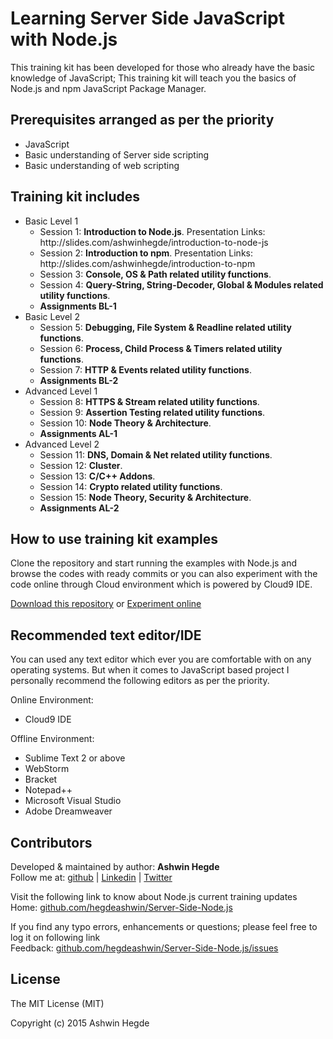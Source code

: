 # Learning Server Side JavaScript with Node.js

This training kit has been developed for those who already have the basic knowledge of JavaScript; This training kit will teach you the basics of Node.js and npm JavaScript Package Manager.

## Prerequisites arranged as per the priority 

* JavaScript
* Basic understanding of Server side scripting
* Basic understanding of web scripting

## Training kit includes

* Basic Level 1
  <ul>
    <li>Session 1: <strong>Introduction to Node.js</strong>. Presentation Links: http://slides.com/ashwinhegde/introduction-to-node-js</li>
    <li>Session 2: <strong>Introduction to npm</strong>. Presentation Links: http://slides.com/ashwinhegde/introduction-to-npm</li>
    <li>Session 3: <strong>Console, OS & Path related utility functions</strong>.</li>
    <li>Session 4: <strong>Query-String, String-Decoder, Global & Modules related utility functions</strong>.</li>
    <li><strong>Assignments BL-1</strong></li>
  </ul>
* Basic Level 2
  <ul>
    <li>Session 5: <strong>Debugging, File System & Readline related utility functions</strong>.</li>
    <li>Session 6: <strong>Process, Child Process & Timers related utility functions</strong>.</li>
    <li>Session 7: <strong>HTTP & Events related utility functions</strong>.</li>
    <li><strong>Assignments BL-2</strong></li>
  </ul>
* Advanced Level 1
  <ul>
    <li>Session 8: <strong>HTTPS & Stream related utility functions</strong>.</li>
    <li>Session 9: <strong>Assertion Testing related utility functions</strong>.</li>
    <li>Session 10: <strong>Node Theory & Architecture</strong>.</li>
    <li><strong>Assignments AL-1</strong></li>
  </ul>
* Advanced Level 2
  <ul>
    <li>Session 11: <strong>DNS, Domain & Net related utility functions</strong>.</li>
    <li>Session 12: <strong>Cluster</strong>.</li>
    <li>Session 13: <strong>C/C++ Addons</strong>.</li>
    <li>Session 14: <strong>Crypto related utility functions</strong>.</li>
    <li>Session 15: <strong>Node Theory, Security & Architecture</strong>.</li>
    <li><strong>Assignments AL-2</strong></li>
  </ul>

## How to use training kit examples

Clone the repository and start running the examples with Node.js and browse the codes with ready commits or 
you can also experiment with the code online through Cloud environment which is powered by Cloud9 IDE.

<a href="//github.com/hegdeashwin/Server-Side-Node.js/archive/master.zip" target="_blank">Download this repository</a> or <a href="//c9.io/hegdeashwin/Server-side-nodejs" target="_blank">Experiment online</a>

## Recommended text editor/IDE

You can used any text editor which ever you are comfortable with on any operating systems.
But when it comes to JavaScript based project I personally recommend the following editors
as per the priority.

Online Environment:
<ul>
  <li>Cloud9 IDE</li>
</ul>

Offline Environment:
<ul>
  <li>Sublime Text 2 or above</li>
  <li>WebStorm</li>
  <li>Bracket</li>
  <li>Notepad++</li>
  <li>Microsoft Visual Studio</li>
  <li>Adobe Dreamweaver</li>
</ul>

## Contributors

Developed &amp; maintained by author: <b>Ashwin Hegde</b><br>
Follow me at: <a href="//github.com/hegdeashwin" target="_blank">github</a> | <a href="//in.linkedin.com/in/hegdeashwin" target="_blank">Linkedin</a> | <a href="//twitter.com/hegdeashwin3" target="_blank">Twitter</a>

Visit the following link to know about Node.js current training updates<br>
Home: <a href="//github.com/hegdeashwin/Server-Side-Node.js" target="_blank">github.com/hegdeashwin/Server-Side-Node.js</a>
  
If you find any typo errors, enhancements or questions; please feel free to log it on following link<br>
Feedback: <a href="//github.com/hegdeashwin/Server-Side-Node.js/issues" target="_blank">github.com/hegdeashwin/Server-Side-Node.js/issues</a>

## License

The MIT License (MIT)

Copyright (c) 2015 Ashwin Hegde

